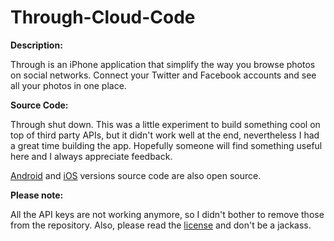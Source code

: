 Through-Cloud-Code
==================

__Description:__  

Through is an iPhone application that simplify the way you browse photos on social networks. Connect your Twitter and Facebook accounts and see all your photos in one place.

__Source Code:__  

Through shut down. This was a little experiment to build something cool on top of third party APIs, but it didn't work well at the end, nevertheless I had a great time building the app. Hopefully someone will find something useful here and I always appreciate feedback.  

[Android](https://github.com/Ruenzuo/Through-Android) and [iOS](https://github.com/Ruenzuo/Through-iOS) versions source code are also open source.

__Please note:__

All the API keys are not working anymore, so I didn't bother to remove those from the repository. Also, please read the [license](https://github.com/Ruenzuo/Through-Cloud-Code/blob/master/License) and don't be a jackass.
